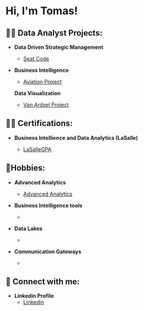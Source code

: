 <h1>Hi, I'm Tomas!</h1>

<h2>👨‍💻 Data Analyst Projects:</h2>

- <b>Data Driven Strategic Management</b>
  - [Seat Code](https://github.com/TomasMontoya1234455667889/Seat-Code-Project/blob/main/README.md)
  
 - <b>Business Intelligence </b>
   - [Aviation Project](https://github.com/TomasMontoya1234455667889/Business-Intelligence-Project/blob/main/README.md)

   <b> Data Visualization </b>
   - [Van Ardsel Project](https://github.com/TomasMontoya1234455667889/Van-Ardsel-Project/blob/main/README.md)
 
  <h2>👨‍💻 Certifications:</h2>

- <b>Business Intellience and Data Analytics (LaSalle)</b>

  - [LaSalleGPA](https://i.imgur.com/hRzZci3.png)

<h2> 🤳Hobbies:</h2>

- <b>Advanced Analytics</b>
  - [Advanced Analytics](https://github.com/TomasMontoya1234455667889/Advanced-Analytics/blob/main/README.md)
 
- <b>Business Intelligence tools</b>
  - [](https://www.linkedin.com/in/tomas-montoya-359339236?utm_source=share&utm_campaign=share_via&utm_content=profile&utm_medium=android_app)

- <b>Data Lakes</b>
  - [](https://www.linkedin.com/in/tomas-montoya-359339236?utm_source=share&utm_campaign=share_via&utm_content=profile&utm_medium=android_app)
 
- <b>Communication Gateways</b>
  - [](https://www.linkedin.com/in/tomas-montoya-359339236?utm_source=share&utm_campaign=share_via&utm_content=profile&utm_medium=android_app)

<h2> 🤳 Connect with me:</h2>

- <b>Linkedin Profile</b>
  - [Linkedin](https://www.linkedin.com/in/tomas-montoya-359339236?utm_source=share&utm_campaign=share_via&utm_content=profile&utm_medium=android_app)
